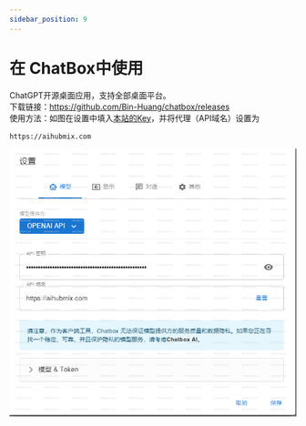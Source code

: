 ```yaml
---
sidebar_position: 9
---
```


# 在 ChatBox中使用

ChatGPT开源桌面应用，支持全部桌面平台。  
下载链接：https://github.com/Bin-Huang/chatbox/releases  
使用方法：如图在设置中填入[本站的Key](https://aihubmix.com/token)，并将代理（API域名）设置为
```
https://aihubmix.com
```
![图片](../media/image2.png) 
